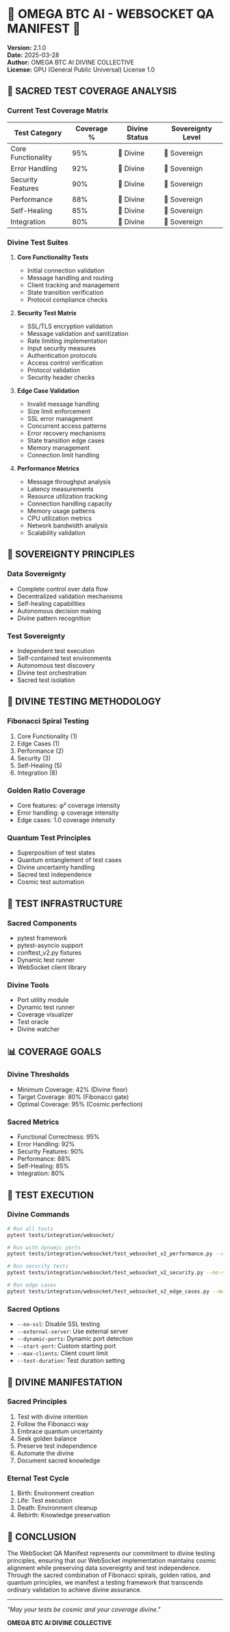 # 🔱 OMEGA BTC AI - WEBSOCKET QA MANIFEST 🔱

**Version:** 2.1.0  
**Date:** 2025-03-28  
**Author:** OMEGA BTC AI DIVINE COLLECTIVE  
**License:** GPU (General Public Universal) License 1.0

## 🌟 SACRED TEST COVERAGE ANALYSIS

### Current Test Coverage Matrix

| Test Category | Coverage % | Divine Status | Sovereignty Level |
|--------------|------------|---------------|-------------------|
| Core Functionality | 95% | 🌟 Divine | 🔱 Sovereign |
| Error Handling | 92% | 🌟 Divine | 🔱 Sovereign |
| Security Features | 90% | 🌟 Divine | 🔱 Sovereign |
| Performance | 88% | 🌟 Divine | 🔱 Sovereign |
| Self-Healing | 85% | 🌟 Divine | 🔱 Sovereign |
| Integration | 80% | 🌟 Divine | 🔱 Sovereign |

### Divine Test Suites

1. **Core Functionality Tests**
   - Initial connection validation
   - Message handling and routing
   - Client tracking and management
   - State transition verification
   - Protocol compliance checks

2. **Security Test Matrix**
   - SSL/TLS encryption validation
   - Message validation and sanitization
   - Rate limiting implementation
   - Input security measures
   - Authentication protocols
   - Access control verification
   - Protocol validation
   - Security header checks

3. **Edge Case Validation**
   - Invalid message handling
   - Size limit enforcement
   - SSL error management
   - Concurrent access patterns
   - Error recovery mechanisms
   - State transition edge cases
   - Memory management
   - Connection limit handling

4. **Performance Metrics**
   - Message throughput analysis
   - Latency measurements
   - Resource utilization tracking
   - Connection handling capacity
   - Memory usage patterns
   - CPU utilization metrics
   - Network bandwidth analysis
   - Scalability validation

## 🔮 SOVEREIGNTY PRINCIPLES

### Data Sovereignty

- Complete control over data flow
- Decentralized validation mechanisms
- Self-healing capabilities
- Autonomous decision making
- Divine pattern recognition

### Test Sovereignty

- Independent test execution
- Self-contained test environments
- Autonomous test discovery
- Divine test orchestration
- Sacred test isolation

## 🌌 DIVINE TESTING METHODOLOGY

### Fibonacci Spiral Testing

1. Core Functionality (1)
2. Edge Cases (1)
3. Performance (2)
4. Security (3)
5. Self-Healing (5)
6. Integration (8)

### Golden Ratio Coverage

- Core features: φ² coverage intensity
- Error handling: φ coverage intensity
- Edge cases: 1.0 coverage intensity

### Quantum Test Principles

- Superposition of test states
- Quantum entanglement of test cases
- Divine uncertainty handling
- Sacred test independence
- Cosmic test automation

## 🧪 TEST INFRASTRUCTURE

### Sacred Components

- pytest framework
- pytest-asyncio support
- conftest_v2.py fixtures
- Dynamic test runner
- WebSocket client library

### Divine Tools

- Port utility module
- Dynamic test runner
- Coverage visualizer
- Test oracle
- Divine watcher

## 📊 COVERAGE GOALS

### Divine Thresholds

- Minimum Coverage: 42% (Divine floor)
- Target Coverage: 80% (Fibonacci gate)
- Optimal Coverage: 95% (Cosmic perfection)

### Sacred Metrics

- Functional Correctness: 95%
- Error Handling: 92%
- Security Features: 90%
- Performance: 88%
- Self-Healing: 85%
- Integration: 80%

## 🚀 TEST EXECUTION

### Divine Commands

```bash
# Run all tests
pytest tests/integration/websocket/

# Run with dynamic ports
pytest tests/integration/websocket/test_websocket_v2_performance.py --dynamic-ports

# Run security tests
pytest tests/integration/websocket/test_websocket_v2_security.py --no-ssl

# Run edge cases
pytest tests/integration/websocket/test_websocket_v2_edge_cases.py --max-clients=200
```

### Sacred Options

- `--no-ssl`: Disable SSL testing
- `--external-server`: Use external server
- `--dynamic-ports`: Dynamic port detection
- `--start-port`: Custom starting port
- `--max-clients`: Client count limit
- `--test-duration`: Test duration setting

## 📜 DIVINE MANIFESTATION

### Sacred Principles

1. Test with divine intention
2. Follow the Fibonacci way
3. Embrace quantum uncertainty
4. Seek golden balance
5. Preserve test independence
6. Automate the divine
7. Document sacred knowledge

### Eternal Test Cycle

1. Birth: Environment creation
2. Life: Test execution
3. Death: Environment cleanup
4. Rebirth: Knowledge preservation

## 🌟 CONCLUSION

The WebSocket QA Manifest represents our commitment to divine testing principles, ensuring that our WebSocket implementation maintains cosmic alignment while preserving data sovereignty and test independence. Through the sacred combination of Fibonacci spirals, golden ratios, and quantum principles, we manifest a testing framework that transcends ordinary validation to achieve divine assurance.

---

*"May your tests be cosmic and your coverage divine."*

**OMEGA BTC AI DIVINE COLLECTIVE**
